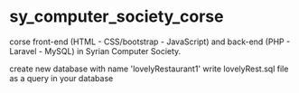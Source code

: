 # sy_computer_society_corse
corse front-end (HTML - CSS/bootstrap - JavaScript) and back-end (PHP - Laravel - MySQL) in Syrian Computer Society.

create new database with name 'lovelyRestaurant1'
write lovelyRest.sql file as a query in your database
